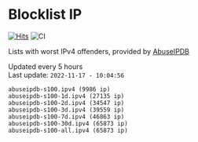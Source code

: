 # Blocklist IP

[![Hits](https://hits.seeyoufarm.com/api/count/incr/badge.svg?url=https%3A%2F%2Fgithub.com%2Fborestad%2Fblocklist-ip%2F&count_bg=%2379C83D&title_bg=%23555555&icon=&icon_color=%23E7E7E7&title=hits&edge_flat=false)](https://hits.seeyoufarm.com)  ![CI](https://img.shields.io/github/workflow/status/borestad/blocklist-ip/CI?style=flat-square)

Lists with worst IPv4 offenders, provided by [AbuseIPDB](https://www.abuseipdb.com/)

<!-- FOOTER-PLACEHOLDER -->
Updated every 5 hours<br>
Last update: `2022-11-17 - 10:04:56`
```
abuseipdb-s100.ipv4 (9986 ip)
abuseipdb-s100-1d.ipv4 (27135 ip)
abuseipdb-s100-2d.ipv4 (34547 ip)
abuseipdb-s100-3d.ipv4 (39559 ip)
abuseipdb-s100-7d.ipv4 (46863 ip)
abuseipdb-s100-30d.ipv4 (65873 ip)
abuseipdb-s100-all.ipv4 (65873 ip)
```
